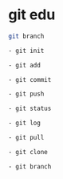 # git edu

```bash
git branch
```

```bash
- git init
```

```bash
- git add
```

```bash
- git commit
```

```bash
- git push
```

```bash
- git status
```

```bash
- git log
```


```bash
- git pull
```

```bash
- git clone
```

```bash
- git branch
```

